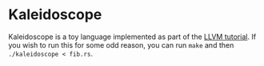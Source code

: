 # Kaleidoscope
Kaleidoscope is a toy language implemented as part of the [LLVM tutorial](https://llvm.org/docs/tutorial/index.html). If you wish to run this for some odd reason, you can run `make` and then `./kaleidoscope < fib.rs`.
